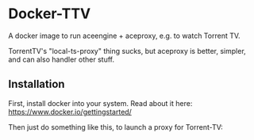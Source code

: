 Docker-TTV
==========

A docker image to run aceengine + aceproxy, e.g. to watch Torrent TV.

TorrentTV's "local-ts-proxy" thing sucks, but aceproxy is better, simpler, and can also handler other stuff.


Installation
------------

First, install docker into your system. Read about it here: https://www.docker.io/gettingstarted/

Then just do something like this, to launch a proxy for Torrent-TV:
